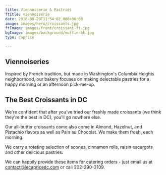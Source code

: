 ```yaml
---
title: Viennoiserie & Pastries
ftitle: viennoiserie
date: 2018-09-29T11:54:02.000+06:00
image: images/hero/croissants.jpg
ftImage: images/front/croissant-ft.jpg
bgImage: images/background/muffin-bk.jpg
type: caprice

---
```

## Viennoiseries

Inspired by French tradition, but made in Washington's Columbia Heights neighborhood, our bakery focuses on making delectable pastries for a happy morning or an afternoon pick-me-up.

## The Best Croissants in DC

We're confident that after you've tried our freshly made croissants (we think they're the best in DC), you'll go nowhere else.

Our all-butter croissants come also come in Almond, Hazelnut, and Pistachio flavors as well as Pain au Chocolat. We make them fresh, each morning.

We carry a rotating selection of scones, cinnamon rolls, raisin escargots and other delicious pastries.

We can happily provide these items for catering orders - just email us at contact@lecapricedc.com or call 202-290-3109.